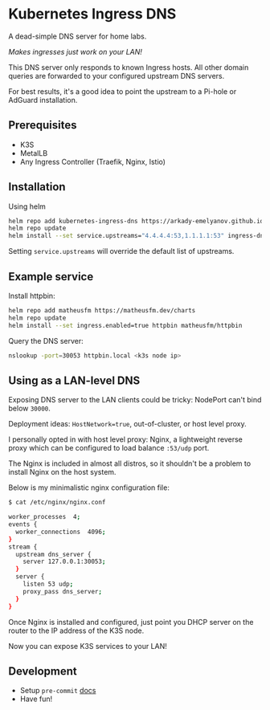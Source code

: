 # Kubernetes Ingress DNS

A dead-simple DNS server for home labs.

<i>Makes ingresses just work on your LAN!</i>

This DNS server only responds to known Ingress hosts. All other domain queries are forwarded to your configured upstream DNS servers.

For best results, it's a good idea to point the upstream to a Pi-hole or AdGuard installation.


## Prerequisites

* K3S
* MetalLB
* Any Ingress Controller (Traefik, Nginx, Istio)

## Installation

Using helm
```bash
helm repo add kubernetes-ingress-dns https://arkady-emelyanov.github.io/kubernetes-ingress-dns/
helm repo update
helm install --set service.upstreams="4.4.4.4:53,1.1.1.1:53" ingress-dns kubernetes-ingress-dns/kubernetes-ingress-dns
```

Setting `service.upstreams` will override the default list of upstreams.

## Example service

Install httpbin:
```bash
helm repo add matheusfm https://matheusfm.dev/charts
helm repo update
helm install --set ingress.enabled=true httpbin matheusfm/httpbin
```

Query the DNS server:
```bash
nslookup -port=30053 httpbin.local <k3s node ip>
```

## Using as a LAN-level DNS

Exposing DNS server to the LAN clients could be tricky: NodePort can't bind below `30000`. 

Deployment ideas: `HostNetwork=true`, out-of-cluster, or host level proxy.

I personally opted in with host level proxy: Nginx, a lightweight reverse proxy which can be configured to load balance `:53/udp` port.

The Nginx is included in almost all distros, so it shouldn't be a problem to install Nginx on the host system.

Below is my minimalistic nginx configuration file:
```bash
$ cat /etc/nginx/nginx.conf

worker_processes  4;
events {
  worker_connections  4096;
}
stream {
  upstream dns_server {
    server 127.0.0.1:30053;
  }
  server {
    listen 53 udp;
    proxy_pass dns_server;
  }
}
```

Once Nginx is installed and configured, just point you DHCP server on the router to the IP address of the K3S node.

Now you can expose K3S services to your LAN!

## Development

* Setup `pre-commit` [docs](https://pre-commit.com/#installation)
* Have fun!

